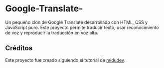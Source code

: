 # Google-Translate-
Un pequeño clon de Google Translate desarrollado con HTML, CSS y JavaScript puro. Este proyecto permite traducir texto, usar reconocimiento de voz y reproducir la traducción en voz alta.


## Créditos
Este proyecto fue creado siguiendo el tutorial de [midudev](https://github.com/midudev).
